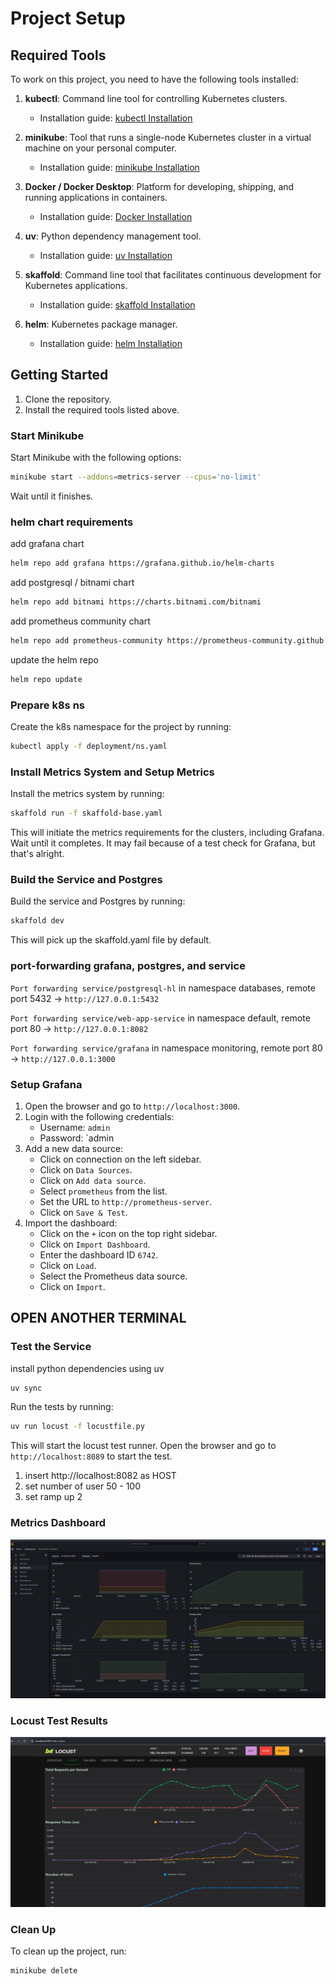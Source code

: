 # Project Setup

## Required Tools

To work on this project, you need to have the following tools installed:

1. **kubectl**: Command line tool for controlling Kubernetes clusters.
   - Installation guide: [kubectl Installation](https://kubernetes.io/docs/tasks/tools/install-kubectl/)

2. **minikube**: Tool that runs a single-node Kubernetes cluster in a virtual machine on your personal computer.
   - Installation guide: [minikube Installation](https://minikube.sigs.k8s.io/docs/start/)

3. **Docker / Docker Desktop**: Platform for developing, shipping, and running applications in containers.
   - Installation guide: [Docker Installation](https://docs.docker.com/get-docker/)

4. **uv**: Python dependency management tool.
   - Installation guide: [uv Installation](https://docs.astral.sh/uv/getting-started/installation/#__tabbed_1_2)

5. **skaffold**: Command line tool that facilitates continuous development for Kubernetes applications.
   - Installation guide: [skaffold Installation](https://skaffold.dev/docs/install/)

6. **helm**: Kubernetes package manager.
   - Installation guide: [helm Installation](https://helm.sh/docs/intro/install/)

## Getting Started

1. Clone the repository.
2. Install the required tools listed above.

### Start Minikube

Start Minikube with the following options:

```sh
minikube start --addons=metrics-server --cpus='no-limit'
```
Wait until it finishes.

### helm chart requirements

add grafana chart
```sh
helm repo add grafana https://grafana.github.io/helm-charts
```
add postgresql / bitnami chart

```sh
helm repo add bitnami https://charts.bitnami.com/bitnami
```

add prometheus community chart

```sh
helm repo add prometheus-community https://prometheus-community.github.io/helm-charts
```

update the helm repo

```sh
helm repo update
```

### Prepare k8s ns

Create the k8s namespace for the project by running:

```sh
kubectl apply -f deployment/ns.yaml
```

### Install Metrics System and Setup Metrics

Install the metrics system by running:

```sh
skaffold run -f skaffold-base.yaml
```

This will initiate the metrics requirements for the clusters, including Grafana. Wait until it completes. It may fail because of a test check for Grafana, but that's alright.

### Build the Service and Postgres

Build the service and Postgres by running:

```sh
skaffold dev
```

This will pick up the skaffold.yaml file by default.

### port-forwarding grafana, postgres, and service

`Port forwarding service/postgresql-hl` in namespace databases, remote port 5432 -> `http://127.0.0.1:5432`

`Port forwarding service/web-app-service` in namespace default, remote port 80 -> `http://127.0.0.1:8082`


`Port forwarding service/grafana` in namespace monitoring, remote port 80 -> `http://127.0.0.1:3000`


### Setup Grafana

1. Open the browser and go to `http://localhost:3000`.
2. Login with the following credentials:
   - Username: `admin`
   - Password: `admin
3. Add a new data source:
    - Click on connection on the left sidebar.
    - Click on `Data Sources`.
    - Click on `Add data source`.
    - Select `prometheus` from the list.
    - Set the URL to `http://prometheus-server`.
    - Click on `Save & Test`.
4. Import the dashboard:
    - Click on the `+` icon on the top right sidebar.
    - Click on `Import Dashboard`.
    - Enter the dashboard ID `6742`.
    - Click on `Load`.
    - Select the Prometheus data source.
    - Click on `Import`.

## OPEN ANOTHER TERMINAL

### Test the Service

install python dependencies using uv

```sh
uv sync
```

Run the tests by running:

```sh
uv run locust -f locustfile.py
```

This will start the locust test runner. Open the browser and go to `http://localhost:8089` to start the test.

1. insert http://localhost:8082 as HOST
2. set number of user 50 - 100
3. set ramp up 2


### Metrics Dashboard

![Metrics Dashboard](./metrics.png)

### Locust Test Results

![Locust Test Results](./locust.png)


### Clean Up

To clean up the project, run:

```sh
minikube delete
```
